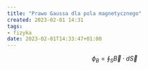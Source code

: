 ```yaml
---
title: "Prawo Gaussa dla pola magnetycznego"
created: 2023-02-01 14:31
tags:
- fizyka
date: 2023-02-01T14:33:47+01:00
---
```

$$
\phi_{B}= \oint_{S} \vec B \cdot d\vec S
$$